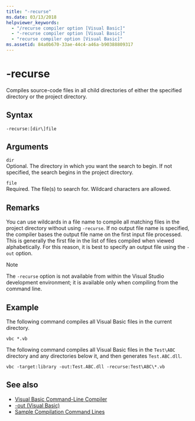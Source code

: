 ```yaml
---
title: "-recurse"
ms.date: 03/13/2018
helpviewer_keywords: 
  - "/recurse compiler option [Visual Basic]"
  - "-recurse compiler option [Visual Basic]"
  - "recurse compiler option [Visual Basic]"
ms.assetid: 84a0b670-33ae-44c4-a46a-b90388809317
---
```

# -recurse
Compiles source-code files in all child directories of either the specified directory or the project directory.  
  
## Syntax  
  
```  
-recurse:[dir\]file  
```  
  
## Arguments  
 `dir`  
 Optional. The directory in which you want the search to begin. If not specified, the search begins in the project directory.  
  
 `file`  
 Required. The file(s) to search for. Wildcard characters are allowed.  
  
## Remarks  
 You can use wildcards in a file name to compile all matching files in the project directory without using `-recurse`. If no output file name is specified, the compiler bases the output file name on the first input file processed. This is generally the first file in the list of files compiled when viewed alphabetically. For this reason, it is best to specify an output file using the `-out` option.  
  
> [!NOTE]
>  The `-recurse` option is not available from within the Visual Studio development environment; it is available only when compiling from the command line.  
  
## Example  
 The following command compiles all Visual Basic files in the current directory.  
  
```console
vbc *.vb  
```  
  
 The following command compiles all Visual Basic files in the `Test\ABC` directory and any directories below it, and then generates `Test.ABC.dll`.  
  
```console
vbc -target:library -out:Test.ABC.dll -recurse:Test\ABC\*.vb  
```  
  
## See also

- [Visual Basic Command-Line Compiler](../../../visual-basic/reference/command-line-compiler/index.md)
- [-out (Visual Basic)](../../../visual-basic/reference/command-line-compiler/out.md)
- [Sample Compilation Command Lines](../../../visual-basic/reference/command-line-compiler/sample-compilation-command-lines.md)
